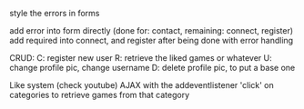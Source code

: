 style the errors in forms

add error into form directly (done for: contact, remaining: connect, register)
add required into connect, and register after being done with error handling

CRUD:
C: register new user
R: retrieve the liked games or whatever 
U: change profile pic, change username
D: delete profile pic, to put a base one


Like system (check youtube)
AJAX with the addeventlistener 'click' on categories to retrieve games from that category